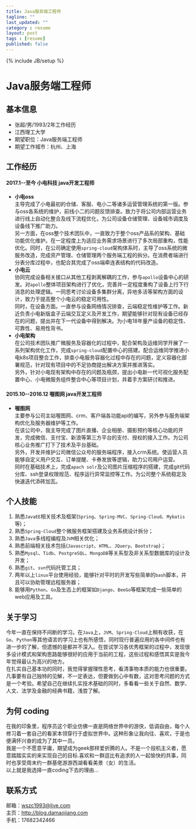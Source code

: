 ```yaml
---
title: Java服务端工程师
tagline: ""
last_updated: ""
category : resume
layout: post
tags : [resume]
published: false
---
```

{% include JB/setup %}

Java服务端工程师
===============================================================================

## 基本信息
* 张超/男/1993/2年工作经历
* 江西理工大学
* 期望职位：Java服务端工程师
* 期望工作城市：杭州、上海

## 工作经历

#### 2017.1--至今 小电科技 java开发工程师

- **小电oss**  
主导完成了小电最初的仓储、客服、电小二等诸多运营管理系统的第一版。参与oss各系统的维护，前线小二的问题反馈排查。致力于将公司内部运营业务进行线上自动化整合及线下流程优化，为公司设备仓储管理、设备城市调度及设备线下推广助力。  
另一方面，在oss整个技术团队中，一直致力于整个oss产品系的架构、基础功能优化维护。在一定程度上为适应业务需求场景进行了多次局部重构，性能优化。同时，在公司确定使用`spring-cloud`架构体系时，主导了oss系统的微服务改造，完成资产管理、仓储管理两个服务端工程的拆分。在消费者端进行分表分库过程中，也配合其完成了oss端牵连表结构的代码改造。  
- **小电云**  
协同完成设备相关接口从其他工程剥离解耦的工作，参与`apollo`设备中心的研发。对`apollo`整体项目架构进行了优化，完善并一定程度重构了设备上行下行消息的处理逻辑。一同思考讨论设备多集群分离，异地多活等架构方面的设计，致力于提高整个小电云的稳定可用性。  
同时，在设备方面。一直参与设备网络情况排查，云端稳定性维护等工作。新近负责小电新版盒子云端交互定义及开发工作，期望能够针对现有设备已经存在的问题，提出并在下一代设备中得到解决。为小电18年量产设备的稳定性、可靠性、易用性背书。  
- **小电架构**  
在公司技术团队推广微服务及容器化的过程中，配合架构及运维同学开展了一系列架构优化工作，完成`spring-cloud`配置中心的搭建。配合运维同学推进小电k8s项目整合工作，排查小电服务容器化过程中存在的问题，定义容器化部署规范，针对现有项目中的不足协商提出解决方案并推进落实。  
另外，针对小电现有架构中存在的问题及瓶颈，提出小电新一代可视化服务配置中心、小电微服务组件整合中心等项目计划，并着手方案研讨和推进。  

#### 2015.10--2016.12 喔图网 java开发工程师

- **喔图网**  
主要参与公司主站喔图网、crm、客户端各功能api的编写，另外参与服务端架构优化及服务器维护等工作。  
在该公司中，我主导完成了图片直播、企业相册、摄影预约等核心功能的开发，完成微信、支付宝、新浪等第三方平台的支付、授权的接入工作。为公司核心业务推广打下了技术及平台基础。  
另外，开发并维护公司微信公众号的服务端程序，接入crm系统。使运营人员能够自定义用户交互、订单提醒、卡券发放等逻辑，助力公司用户运营。  
同时在基础技术上，完成`apach solr`及公司图片压缩程序的搭建，完成git代码分库、ssh登录权限规范、程序运行异常监控等工作。为公司整个系统稳定及快速迭代添砖加瓦。  

## 个人技能
1. 熟悉`JavaEE`相关技术及框架(`Spring`、`Spring-MVC`、`Spring-Cloud`、`Mybatis`等)；
2. 熟悉`Spring-Cloud`整个微服务框架搭建及业务系统设计拆分；
3. 熟悉`Java`多线程编程及`JVM`相关优化；
4. 熟悉前端相关技术包括(`Javascript`、`HTML`、`JQuery`、`Bootstrap`)；
5. 熟悉`Mysql`、`Tidb`、`PostgreSQL`、`MongoDB`等关系型及非关系型数据库的设计及开发；
6. 熟悉`git`、`svn`代码托管工具；
7. 两年以上`linux`平台使用经验，能够针对平时的开发写些简单的`bash`脚本，并且可以协助管理远程服务器；
8. 能够用`Python`、`Go`及生态上的框架如`Django`、`BeeGo`等框架完成一些简单的web应用及工具。

## 关于学习
今年一直在保持不间断的学习。在`Java`上，`JVM`、`Spring-Cloud`上稍有收获，在`Go`、`Python`等其他语言的学习上也有所感悟，同时现行普遍应用的各中间件也有进一步的了解，但遗憾的是都并不深入。在尝试学习各优秀框架的过程中，发现很多设计模式和架构思路能够很好的应用于当前的工程，这些过程和感悟其实是我今年觉得最认为高兴的地方。  
在扎实自己基本功的同时，我觉得掌握理性思考，看清事物本质的能力也很重要。凡事要有自己独特的见解，不一定表达，但要做到心中有数，这对思考问题的方式是一个考验。希望自己在继续扎实技术基础的同时，多看看一些关于自然、数学、人文、法学及金融的经典书籍，浅尝了解。  

## 为何 coding
在我的印象里，程序员这个职业仿佛一直是网络世界中的游侠，低调自由，每个人修习着一套自己的看家本领穿行于虚拟世界中。这种形象让我向往、喜欢，于是也便满怀兴奋的成为了其中一员。  
我是一个不愿意平庸，期望成为geek那样爱折腾的人。不是一个投机主义者，愿意踏踏实实的来实现自己的目标.喜欢和一群逗比有追求的人一起愉快的共事，同时也享受周末约一群基佬游游西湖看看美景（女）的生活。  
以上就是我选择一直coding下去的理由...  

## 联系方式
邮箱：<wszc1993@live.com>  
主页：<http://blog.damaojiang.com>  
手机：17682342466  

